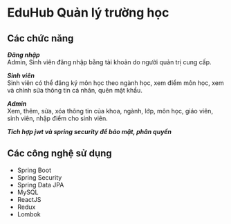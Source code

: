 # EduHub Quản lý trường học
## Các chức năng
***Đăng nhập***<br>
Admin, Sinh viên đăng nhập bằng tài khoản do người quản trị cung cấp.<br>

***Sinh viên***<br>
Sinh viên có thể đăng ký môn học theo ngành học, xem điểm môn học, xem và chỉnh sửa thông tin cá nhân, quên mật khẩu.

***Admin***<br>
Xem, thêm, sửa, xóa thông tin của khoa, ngành, lớp, môn học, giáo viên, sinh viên, nhập điểm cho sinh viên.<br>

***Tích hợp jwt và spring security để bảo mật, phân quyền***<br>

## Các công nghệ sử dụng
* Spring Boot
* Spring Security
* Spring Data JPA
* MySQL
* ReactJS
* Redux
* Lombok
